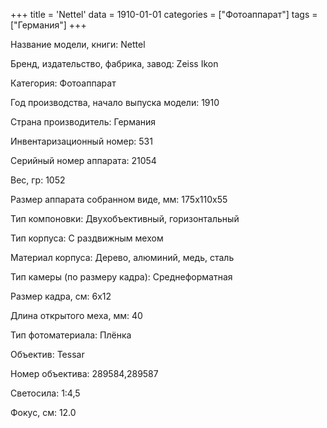 +++
title = 'Nettel'
data = 1910-01-01
categories = ["Фотоаппарат"]
tags = ["Германия"]
+++

Название модели, книги: Nettel

Бренд, издательство, фабрика, завод: Zeiss Ikon

Категория: Фотоаппарат

Год производства, начало выпуска модели: 1910

Страна производитель: Германия

Инвентаризационный номер: 531

Серийный номер аппарата: 21054

Вес, гр: 1052

Размер аппарата  собранном виде, мм: 175х110х55

Тип компоновки: Двухобъективный, горизонтальный

Тип корпуса: С раздвижным мехом

Материал корпуса: Дерево, алюминий, медь, сталь

Тип камеры (по размеру кадра): Среднеформатная

Размер кадра, см: 6х12

Длина открытого меха, мм: 40

Тип фотоматериала: Плёнка

Объектив: Tessar

Номер объектива: 289584,289587

Светосила: 1:4,5

Фокус, см: 12.0

